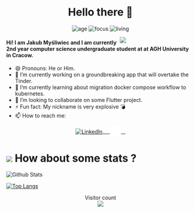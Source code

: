 <h1 align="center">
  Hello there 👋
</h1>

<p align=center>
    <img alt=age src="https://img.shields.io/badge/age-20-blue"/>
    <img alt=focus src="https://img.shields.io/badge/focus-mobile-brightgreen"/>
    <img alt=living src="https://img.shields.io/badge/living-Cracow-3c9"/>
</p>

<img align='right' src="https://media.giphy.com/media/M9gbBd9nbDrOTu1Mqx/giphy.gif" width="200">


#### Hi! I am Jakub Myśliwiec and I am currently 2nd year computer science undergraduate student at at AGH University in Cracow.

- 😄 Pronouns: He or Him.
- 🔭 I’m currently working on 
a groundbreaking app that will overtake the Tinder.
- 🌱 I’m currently learning about migration docker compose workflow to kubernetes.
- 👯 I’m looking to collaborate on some Flutter project.
- ⚡ Fun fact: My nickname is very explosive :bomb:
- 📫 How to reach me:

<p align="center">
    <a href="https://www.linkedin.com/" target="blank">
        <img align="center" alt="LinkedIn" width="30px" src="https://www.vectorlogo.zone/logos/linkedin/linkedin-icon.svg" /> &nbsp; &nbsp;
    </a>
    <a href="https://github.com/jmysliv" target="blank">
        <img align="center" alt="Github" width="30px" src="https://raw.githubusercontent.com/Delta456/Delta456/master/img/github.png">&nbsp; &nbsp;
    </a>
    <!--
        <a href="https://github.com/jmysliv" target="blank">
        <img align="center" alt="Github" width="30px" src="https://raw.githubusercontent.com/Delta456/Delta456/master/img/github.png">&nbsp; &nbsp;
    </a> --> 
</p>

<!-- # Programming Languages 🌐

- Know/Using

| [<img src="https://raw.githubusercontent.com/github/explore/cfd26557025b2ccaa2d3d25f3e518e29ebea05c5/topics/v/v.png" alt="v logo" width="24">](https://vlang.io/)  | [<img src="https://raw.githubusercontent.com/Delta456/Delta456/master/img/golang.png" alt="go logo" width="38">](https://golang.org/)  | [<img src="https://raw.githubusercontent.com/github/explore/80688e429a7d4ef2fca1e82350fe8e3517d3494d/topics/cpp/cpp.png" alt="cpp logo" width="24">](https://isocpp.org/)  |  [<img src="https://raw.githubusercontent.com/github/explore/80688e429a7d4ef2fca1e82350fe8e3517d3494d/topics/c/c.png" alt="c logo" width="24">](http://www.open-std.org/jtc1/sc22/wg14/) |  [<img src="https://raw.githubusercontent.com/github/explore/80688e429a7d4ef2fca1e82350fe8e3517d3494d/topics/python/python.png" alt="python logo" width="24">](https://www.python.org/) | [<img src="https://raw.githubusercontent.com/github/explore/80688e429a7d4ef2fca1e82350fe8e3517d3494d/topics/bash/bash.png" alt="bash logo" width="24">](https://www.gnu.org/software/bash/)  |
|---|---|---|---|---|---|

- Learning

| [<img src="https://raw.githubusercontent.com/github/explore/80688e429a7d4ef2fca1e82350fe8e3517d3494d/topics/javascript/javascript.png" alt="js logo" width="24">](https://developer.mozilla.org/en-US/docs/Web/JavaScript)  | [<img src="https://raw.githubusercontent.com/github/explore/80688e429a7d4ef2fca1e82350fe8e3517d3494d/topics/typescript/typescript.png" alt="ts logo" width="24">](https://www.typescriptlang.org/) |  [<img src="https://raw.githubusercontent.com/github/explore/80688e429a7d4ef2fca1e82350fe8e3517d3494d/topics/rust/rust.png" alt="rust logo" width="24">](https://www.rust-lang.org/)|
|---|---|---|

# Tools 🛠️

- Know/Using

| [<img src="https://raw.githubusercontent.com/Delta456/Delta456/master/img/actions.png" alt="actions logo" width="24">](https://github.com/features/actions) | [<img src="https://raw.githubusercontent.com/Delta456/Delta456/master/img/git.png" alt="git logo" width="24">](https://git-scm.com/) | [<img src="https://raw.githubusercontent.com/Delta456/Delta456/master/img/vscode.png" alt="vscode logo" width="24">](https://code.visualstudio.com/) | [<img src="https://raw.githubusercontent.com/Delta456/Delta456/master/img/aseprite.png" alt="aseprite logo" width="24">](https://www.aseprite.org/) | [<img src="https://raw.githubusercontent.com/Delta456/Delta456/master/img/gimp.png" alt="gimp logo" width="24">](https://www.gimp.org/)  |  [<img src="https://raw.githubusercontent.com/Delta456/Delta456/master/img/travis_ci.png" alt="travis ci logo" width="24">](https://travis-ci.org/) | [<img src="https://raw.githubusercontent.com/Delta456/Delta456/master/img/gnu_make.png" alt="gnu make logo" width="24">](https://www.gnu.org/software/make/manual/make.html)| Windows Terminal | WSL | many more...
|---|---|---|---|---|---|---|---|---|---|

- Learning

| [<img src="https://raw.githubusercontent.com/github/explore/80688e429a7d4ef2fca1e82350fe8e3517d3494d/topics/docker/docker.png" alt="docker logo" width="24">](https://www.docker.com/) |[<img src="https://raw.githubusercontent.com/github/explore/80688e429a7d4ef2fca1e82350fe8e3517d3494d/topics/kubernetes/kubernetes.png" alt="kubernetes logo" width="24">](https://kubernetes.io/) | [<img src="https://raw.githubusercontent.com/Delta456/Delta456/master/img/aws.png" alt="aws logo" width="24">](https://aws.amazon.com/) | [<img src="https://raw.githubusercontent.com/Delta456/Delta456/master/img/codecov.png" alt="codecov logo" width="24">](https://codecov.io/)| [<img src="https://raw.githubusercontent.com/Delta456/Delta456/master/img/jupyter_notebook.png" alt="jupyter notebook logo" width="30">](https://jupyter.org/)| many more...
|---|---|---|---|---|---| -->

# <img src="https://media.giphy.com/media/VgCDAzcKvsR6OM0uWg/giphy.gif" width="50"> How about some stats ?


![Github Stats](https://github-readme-stats.vercel.app/api?username=jmysliv&count_private=true&show_icons=true&theme=radical)

[![Top Langs](https://github-readme-stats.vercel.app/api/top-langs/?username=jmysliv&count_private=true&theme=radical)](https://github.com/anuraghazra/github-readme-stats)


<p align="center"> 
  Visitor count<br>
  <img src="https://profile-counter.glitch.me/jmysliv/count.svg" />
</p>

